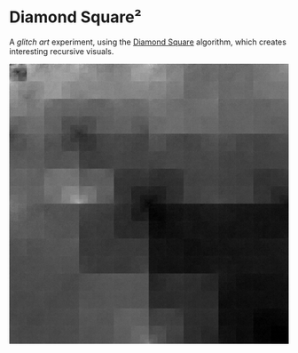 # Diamond Square²
 A *glitch art* experiment, using the [Diamond Square](https://en.wikipedia.org/wiki/Diamond-square_algorithm) algorithm, which creates interesting recursive visuals.
 
 ![example of an output](https://github.com/SimonTalaga/DiamondSquare/blob/master/screenshots/16182019529.png)
